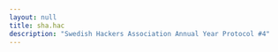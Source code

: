 ```yaml
---
layout: null
title: sha.hac
description: "Swedish Hackers Association Annual Year Protocol #4"
---
```

